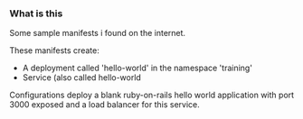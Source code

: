### What is this

Some sample manifests i found on the internet.

These manifests create:

- A deployment called 'hello-world' in the namespace 'training'
- Service (also called hello-world

Configurations deploy a blank ruby-on-rails hello world application with port 3000 exposed and a load balancer for this service.
